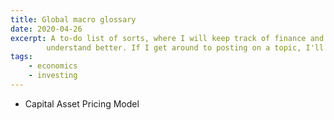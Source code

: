 ```yaml
---
title: Global macro glossary 
date: 2020-04-26
excerpt: A to-do list of sorts, where I will keep track of finance and investment related topics I would like to 
        understand better. If I get around to posting on a topic, I'll link it here. 
tags:
    - economics
    - investing
---
```


- Capital Asset Pricing Model 
